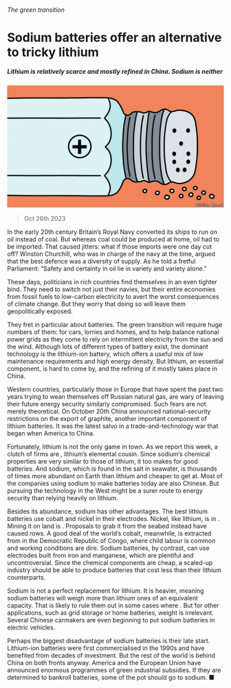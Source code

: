 ###### The green transition

# Sodium batteries offer an alternative to tricky lithium 

##### Lithium is relatively scarce and mostly refined in China. Sodium is neither 

![image](images/20231028_LDD003.jpg) 

> Oct 26th 2023 

In the early 20th century Britain’s Royal Navy converted its ships to run on oil instead of coal. But whereas coal could be produced at home, oil had to be imported. That caused jitters: what if those imports were one day cut off? Winston Churchill, who was in charge of the navy at the time, argued that the best defence was a diversity of supply. As he told a fretful Parliament: “Safety and certainty in oil lie in variety and variety alone.”

These days, politicians in rich countries find themselves in an even tighter bind. They need to switch not just their navies, but their entire economies from fossil fuels to low-carbon electricity to avert the worst consequences of climate change. But they worry that doing so will leave them geopolitically exposed.

They fret in particular about batteries. The green transition will require huge numbers of them: for cars, lorries and homes, and to help balance national power grids as they come to rely on intermittent electricity from the sun and the wind. Although lots of different types of battery exist, the dominant technology is the lithium-ion battery, which offers a useful mix of low maintenance requirements and high energy density. But lithium, an essential component, is hard to come by, and the refining of it mostly takes place in China.

Western countries, particularly those in Europe that have spent the past two years trying to wean themselves off Russian natural gas, are wary of leaving their future energy security similarly compromised. Such fears are not merely theoretical. On October 20th China announced national-security restrictions on the export of graphite, another important component of lithium batteries. It was the latest salvo in a trade-and-technology war that began when America  to China.

Fortunately, lithium is not the only game in town. As we report this week, a clutch of firms are , lithium’s elemental cousin. Since sodium’s chemical properties are very similar to those of lithium, it too makes for good batteries. And sodium, which is found in the salt in seawater, is thousands of times more abundant on Earth than lithium and cheaper to get at. Most of the companies using sodium to make batteries today are also Chinese. But pursuing the technology in the West might be a surer route to energy security than relying heavily on lithium. 

Besides its abundance, sodium has other advantages. The best lithium batteries use cobalt and nickel in their electrodes. Nickel, like lithium, is in . Mining it on land is . Proposals to grab it from the seabed instead have caused rows. A good deal of the world’s cobalt, meanwhile, is extracted from  in the Democratic Republic of Congo, where child labour is common and working conditions are dire. Sodium batteries, by contrast, can use electrodes built from iron and manganese, which are plentiful and uncontroversial. Since the chemical components are cheap, a scaled-up industry should be able to produce batteries that cost less than their lithium counterparts.

Sodium is not a perfect replacement for lithium. It is heavier, meaning sodium batteries will weigh more than lithium ones of an equivalent capacity. That is likely to rule them out in some cases where . But for other applications, such as grid storage or home batteries, weight is irrelevant. Several Chinese carmakers are even beginning to put sodium batteries in electric vehicles.

Perhaps the biggest disadvantage of sodium batteries is their late start. Lithium-ion batteries were first commercialised in the 1990s and have benefited from decades of investment. But the rest of the world is behind China on both fronts anyway. America and the European Union have announced enormous programmes of green industrial subsidies. If they are determined to bankroll batteries, some of the pot should go to sodium. ■


